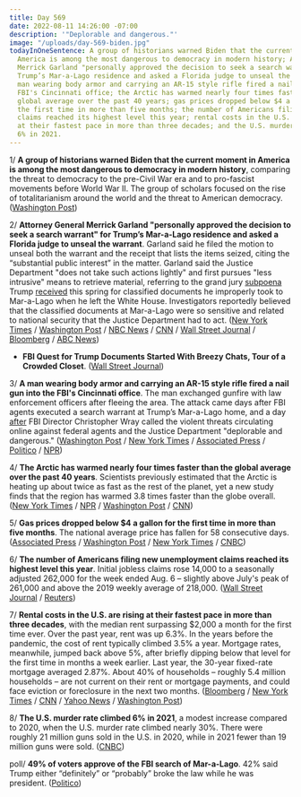 ```yaml
---
title: Day 569
date: 2022-08-11 14:26:00 -07:00
description: '"Deplorable and dangerous."'
image: "/uploads/day-569-biden.jpg"
todayInOneSentence: A group of historians warned Biden that the current moment in
  America is among the most dangerous to democracy in modern history; Attorney General
  Merrick Garland "personally approved the decision to seek a search warrant" for
  Trump’s Mar-a-Lago residence and asked a Florida judge to unseal the warrant; a
  man wearing body armor and carrying an AR-15 style rifle fired a nail gun into the
  FBI's Cincinnati office; the Arctic has warmed nearly four times faster than the
  global average over the past 40 years; gas prices dropped below $4 a gallon for
  the first time in more than five months; the number of Americans filing new unemployment
  claims reached its highest level this year; rental costs in the U.S. are rising
  at their fastest pace in more than three decades; and the U.S. murder rate climbed
  6% in 2021.
---
```


1/ **A group of historians warned Biden that the current moment in America is among the most dangerous to democracy in modern history**, comparing the threat to democracy to the pre-Civil War era and to pro-fascist movements before World War II. The group of scholars focused on the rise of totalitarianism around the world and the threat to American democracy. ([Washington Post](https://www.washingtonpost.com/politics/2022/08/10/biden-us-historians-democracy-threat/))

2/ **Attorney General Merrick Garland "personally approved the decision to seek a search warrant" for Trump’s Mar-a-Lago residence and asked a Florida judge to unseal the warrant**. Garland said he filed the motion to unseal both the warrant and the receipt that lists the items seized, citing the “substantial public interest” in the matter. Garland said the Justice Department "does not take such actions lightly" and first pursues "less intrusive" means to retrieve material, referring to the grand jury [subpoena](https://www.nytimes.com/2022/08/11/us/politics/trump-fbi-subpoena.html) Trump [received](https://www.cnn.com/2022/08/11/politics/mar-a-lago-search-subpoena-latest/) this spring for classified documents he improperly took to Mar-a-Lago when he left the White House. Investigators reportedly believed that the classified documents at Mar-a-Lago were so sensitive and related to national security that the Justice Department had to act. ([New York Times](https://www.nytimes.com/live/2022/08/11/us/garland-trump-statement-doj/garland-says-the-justice-dept-is-unsealing-the-search-warrant-used-in-the-trump-investigation?smid=url-share) / [Washington Post](https://www.washingtonpost.com/national-security/2022/08/11/garland-trump-mar-a-lago/) / [NBC News](https://www.nbcnews.com/politics/trump-received-subpoena-fbi-search-mar-lago-home-rcna42693) / [CNN](https://www.cnn.com/2022/08/11/politics/garland-announcement-justice-department/index.html) / [Wall Street Journal](https://www.wsj.com/articles/justice-department-asks-judge-to-unseal-mar-a-lago-search-warrant-11660245559?mod=hp_lead_pos1) / [Bloomberg](https://www.bloomberg.com/news/articles/2022-08-11/garland-says-justice-to-ask-judge-to-unseal-trump-warrant?srnd=premium-canada&sref=MIBMEEoj) / [ABC News](https://abcnews.go.com/Politics/attorney-general-merrick-garland-set-speak/story?id=88252143))

* **FBI Quest for Trump Documents Started With Breezy Chats, Tour of a Crowded Closet**. ([Wall Street Journal](https://www.wsj.com/articles/fbi-quest-for-trump-documents-started-with-breezy-chats-tour-of-a-crowded-closet-11660169349?mod=hp_lead_pos6))

3/ **A man wearing body armor and carrying an AR-15 style rifle fired a nail gun into the FBI's Cincinnati office**. The man exchanged gunfire with law enforcement officers after fleeing the area. The attack came days after FBI agents executed a search warrant at Trump’s Mar-a-Lago home, and a day [after](https://www.nbcnews.com/politics/politics-news/fbis-wray-denounces-threats-law-enforcement-agency-searches-trumps-hom-rcna42564) FBI Director Christopher Wray called the violent threats circulating online against federal agents and the Justice Department "deplorable and dangerous." ([Washington Post](https://www.washingtonpost.com/nation/2022/08/11/fbi-building-breach-armed/) / [New York Times](https://www.nytimes.com/live/2022/08/11/us/fbi-cincinnati-shooting-news/fbi-cincinnati-armed-person?smid=url-share) / [Associated Press](https://apnews.com/article/donald-trump-mar-a-lago-nebraska-omaha-christopher-wray-c4321830fd11e845851d8036b0e0a3fe) / [Politico](https://www.politico.com/news/2022/08/11/fbi-building-attacked-in-cincinnati-00051122) / [NPR](https://www.npr.org/2022/08/11/1116948902/fbi-mar-a-lago-threats-wray))

4/ **The Arctic has warmed nearly four times faster than the global average over the past 40 years**. Scientists previously estimated that the Arctic is heating up about twice as fast as the rest of the planet, yet a new study finds that the region has warmed 3.8 times faster than the globe overall. ([New York Times](https://www.nytimes.com/2022/08/11/climate/arctic-global-warming.html) / [NPR](https://www.npr.org/2022/08/11/1116608415/the-arctic-is-heating-up-nearly-four-times-faster-than-the-rest-of-earth-study-f) / [Washington Post](https://www.washingtonpost.com/climate-environment/2022/08/11/climate-changes-impact-intensifies-us-is-poised-pass-major-bill/) / [CNN](https://www.cnn.com/2022/08/11/us/arctic-rapid-warming-climate/index.html))

5/ **Gas prices dropped below $4 a gallon for the first time in more than five months**. The national average price has fallen for 58 consecutive days. ([Associated Press](https://apnews.com/article/prices-820e356328581d63f735ffd32eeb24a1) / [Washington Post](https://www.washingtonpost.com/business/2022/08/11/gas-prices-4-dollars/) / [New York Times](https://www.nytimes.com/2022/08/11/business/gas-prices-4-a-gallon.html) / [CNBC](https://www.cnbc.com/2022/08/11/national-average-for-a-gallon-of-gas-drops-below-4.html))

6/ **The number of Americans filing new unemployment claims reached its highest level this year**. Initial jobless claims rose 14,000 to a seasonally adjusted 262,000 for the week ended Aug. 6 – slightly above July's peak of 261,000 and above the 2019 weekly average of 218,000. ([Wall Street Journal](https://www.wsj.com/articles/u-s-jobless-claims-rise-slightly-to-new-2022-high-11660221931) / [Reuters](https://www.reuters.com/markets/us/us-weekly-jobless-claims-rise-second-straight-week-2022-08-11/))

7/ **Rental costs in the U.S. are rising at their fastest pace in more than three decades**, with the median rent surpassing $2,000 a month for the first time ever. Over the past year, rent was up 6.3%. In the years before the pandemic, the cost of rent typically climbed 3.5% a year. Mortgage rates, meanwhile, jumped back above 5%, after briefly dipping below that level for the first time in months a week earlier. Last year, the 30-year fixed-rate mortgage averaged 2.87%. About 40% of households – roughly 5.4 million households – are not current on their rent or mortgage payments, and could face eviction or foreclosure in the next two months. ([Bloomberg](https://www.bloomberg.com/news/features/2022-08-10/us-rental-housing-crisis-spirals-on-inflation-pressure-pandemic-migration?srnd=premium&sref=MIBMEEoj) / [New York Times](https://www.nytimes.com/live/2022/08/10/business/inflation-cpi-report/rent-prices-continue-to-climb-quickly-propping-inflation-up?smid=url-share) / [CNN](https://www.cnn.com/2022/08/11/homes/mortgage-rates-august-11/index.html) / [Yahoo News](https://news.yahoo.com/mortgage-rates-5-percent-140011104.html) / [Washington Post](https://www.washingtonpost.com/business/2022/08/09/rent-inflation-biden/))

8/ **The U.S. murder rate climbed 6% in 2021**, a modest increase compared to 2020, when the U.S. murder rate climbed nearly 30%. There were roughly 21 million guns sold in the U.S. in 2020, while in 2021 fewer than 19 million guns were sold. ([CNBC](https://www.cnbc.com/2022/08/11/us-murder-rates-stayed-high-last-year-but-trend-may-be-reversing-.html))

poll/ **49% of voters approve of the FBI search of Mar-a-Lago**. 42% said Trump either “definitely” or “probably” broke the law while he was president. ([Politico](https://www.politico.com/news/2022/08/11/poll-voters-mar-a-lago-search-00051116))